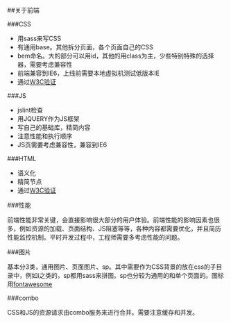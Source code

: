 ##关于前端

###CSS

- 用sass来写CSS
- 有通用base。其他拆分页面，各个页面自己的CSS
- bem命名。大的部分可以用id，其他的用class为主，少些特别特殊的选择器，需要考虑兼容性
- 前端兼容到IE6，上线前需要本地虚拟机测试低版本IE
- 通过[W3C验证](http://jigsaw.w3.org/css-validator/validator.html.en)

###JS

- jslint检查
- 用JQUERY作为JS框架
- 写自己的基础库，精简内容
- 注意性能和执行顺序
- JS页需要考虑兼容性，兼容到IE6

###HTML

- 语义化
- 精简节点
- 通过[W3C验证](http://validator.w3.org/)

###性能

前端性能非常关键，会直接影响很大部分的用户体验。前端性能的影响因素也很多，例如资源的加载、页面结构、JS阻塞等等，各种内容都需要优化，并且简历性能监控机制。平时开发过程中，工程师需要多考虑性能的问题。

###图片

基本分3类，通用图片、页面图片、sp。其中需要作为CSS背景的放在css的子目录中，例如i之类的，sp都用sass来拼图。sp也分较为通用的和单个页面的。图标用[fontawesome](http://fontawesome.io/)

###combo

CSS和JS的资源请求由combo服务来进行合并。需要注意缓存和并发。
